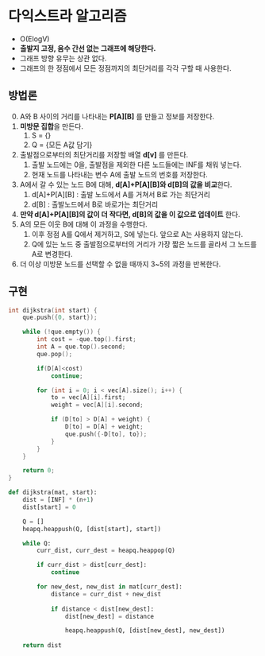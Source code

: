 # 다익스트라 알고리즘

* O(ElogV)
* **출발지 고정, 음수 간선 없는 그래프에 해당한다.**
* 그래프 방향 유무는 상관 없다.
* 그래프의 한 정점에서 모든 정점까지의 최단거리를 각각 구할 때 사용한다.

## 방법론

0. A와 B 사이의 거리를 나타내는 **P[A][B]** 를 만들고 정보를 저장한다.
1. **미방문 집합**을 만든다.
	1. S = {}
	2. Q = {모든 A값 담기}
2. 출발점으로부터의 최단거리를 저장할 배열 **d[v]** 를 만든다.
	1. 출발 노드에는 0을, 출발점을 제외한 다른 노드들에는 INF를 채워 넣는다.
	2. 현재 노드를 나타내는 변수 A에 출발 노드의 번호를 저장한다.
3. A에서 갈 수 있는 노드 B에 대해, **d[A]+P[A][B]와 d[B]의 값을 비교**한다.
	1. d[A]+P[A][B] : 출발 노드에서 A를 거쳐서 B로 가는 최단거리
	2. d[B] : 출발노드에서 B로 바로가는 최단거리
4. **만약 d[A]+P[A][B]의 값이 더 작다면, d[B]의 값을 이 값으로 업데이트** 한다.
5. A의 모든 이웃 B에 대해 이 과정을 수행한다.
	1. 이후 정점 A를 Q에서 제거하고, S에 넣는다. 앞으로 A는 사용하지 않는다.
	2. Q에 있는 노드 중 출발점으로부터의 거리가 가장 짧은 노드를 골라서 그 노드를 A로 변경한다.
6. 더 이상 미방문 노드를 선택할 수 없을 때까지 3~5의 과정을 반복한다.


## 구현
```C++
int dijkstra(int start) {
    que.push({0, start});

    while (!que.empty()) {
        int cost = -que.top().first;
        int A = que.top().second;
        que.pop();

        if(D[A]<cost)
            continue;

        for (int i = 0; i < vec[A].size(); i++) {
            to = vec[A][i].first; 
            weight = vec[A][i].second;

            if (D[to] > D[A] + weight) {
                D[to] = D[A] + weight;
                que.push({-D[to], to});
            }
        }
    }

    return 0;
}

```
```python
def dijkstra(mat, start):
    dist = [INF] * (n+1)
    dist[start] = 0

    Q = []
    heapq.heappush(Q, [dist[start], start])

    while Q:
        curr_dist, curr_dest = heapq.heappop(Q)

        if curr_dist > dist[curr_dest]:
            continue

        for new_dest, new_dist in mat[curr_dest]:
            distance = curr_dist + new_dist
            
            if distance < dist[new_dest]:
                dist[new_dest] = distance

                heapq.heappush(Q, [dist[new_dest], new_dest])
            
    return dist
```